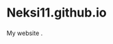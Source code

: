 # Neksi11.github.io
My website .
<!DOCTYPE html>
<html lang="en">
<head>
    <meta charset="UTF-8">
    <meta name="viewport" content="width=device-width, initial-scale=1.0">
    <title>Your Portfolio</title>
    <script src="https://cdnjs.cloudflare.com/ajax/libs/three.js/r128/three.min.js"></script>
    <script src="https://cdnjs.cloudflare.com/ajax/libs/gsap/3.12.2/gsap.min.js"></script>
    <script src="https://cdnjs.cloudflare.com/ajax/libs/gsap/3.12.2/ScrollTrigger.min.js"></script>
    <script src="https://cdnjs.cloudflare.com/ajax/libs/gsap/3.12.2/ScrambleTextPlugin.min.js"></script>
    <style>
        * {
            margin: 0;
            padding: 0;
            box-sizing: border-box;
        }

        :root {
            --primary: #ffffff;
            --secondary: #000000;
            --accent: #333333;
            --grid-size: 20px;
        }

        body {
            font-family: 'Arial', sans-serif;
            background: var(--secondary);
            color: var(--primary);
            overflow-x: hidden;
            line-height: 1.6;
        }

        /* Grid Background */
        .grid-bg {
            position: fixed;
            top: 0;
            left: 0;
            width: 100%;
            height: 100%;
            opacity: 0.1;
            z-index: -1;
            background-image: 
                linear-gradient(rgba(255,255,255,0.1) 1px, transparent 1px),
                linear-gradient(90deg, rgba(255,255,255,0.1) 1px, transparent 1px);
            background-size: var(--grid-size) var(--grid-size);
        }

        /* Navigation */
        nav {
            position: fixed;
            top: 0;
            left: 0;
            width: 100%;
            padding: 20px 50px;
            background: rgba(0,0,0,0.9);
            backdrop-filter: blur(10px);
            z-index: 1000;
            transition: all 0.3s ease;
            transform: translateY(-100%);
            opacity: 0;
        }

        .nav-container {
            display: flex;
            justify-content: space-between;
            align-items: center;
            max-width: 1400px;
            margin: 0 auto;
        }

        .logo {
            font-size: 24px;
            font-weight: bold;
            letter-spacing: 2px;
        }

        .nav-links {
            display: flex;
            gap: 40px;
            list-style: none;
        }

        .nav-links a {
            color: var(--primary);
            text-decoration: none;
            font-weight: 500;
            position: relative;
            transition: all 0.3s ease;
        }

        .nav-links a:hover {
            color: #ccc;
        }

        .nav-links a::after {
            content: '';
            position: absolute;
            bottom: -5px;
            left: 0;
            width: 0;
            height: 2px;
            background: var(--primary);
            transition: width 0.3s ease;
        }

        .nav-links a:hover::after {
            width: 100%;
        }

        /* Hero Section */
        .hero {
            height: 100vh;
            position: relative;
            display: flex;
            align-items: center;
            justify-content: center;
            overflow: hidden;
        }

        .beams-canvas {
            position: absolute;
            top: 0;
            left: 0;
            width: 100%;
            height: 100%;
            z-index: 1;
            opacity: 0.4;
        }

        .hero-overlay {
            position: absolute;
            top: 0;
            left: 0;
            width: 100%;
            height: 100%;
            background: linear-gradient(
                180deg,
                rgba(0,0,0,0.7) 0%,
                rgba(0,0,0,0.8) 70%,
                rgba(0,0,0,0.9) 100%
            );
            z-index: 2;
        }

        .hero-content {
            position: relative;
            z-index: 3;
            text-align: center;
            opacity: 0;
        }

        .section-header {
            margin-bottom: 30px;
        }

        .section-header h1 {
            font-size: clamp(2.5rem, 5vw, 4rem);
            margin-bottom: 10px;
            background: linear-gradient(135deg, #fff, #666);
            -webkit-background-clip: text;
            background-clip: text;
            -webkit-text-fill-color: transparent;
        }

        .section-header p {
            font-size: clamp(1rem, 2vw, 1.2rem);
            color: rgba(255,255,255,0.7);
        }

        .hero-title {
            font-size: clamp(3rem, 8vw, 8rem);
            font-weight: 900;
            margin-bottom: 20px;
            background: linear-gradient(135deg, #fff, #999);
            -webkit-background-clip: text;
            background-clip: text;
            -webkit-text-fill-color: transparent;
        }

        .hero-subtitle {
            font-size: clamp(1.2rem, 3vw, 2rem);
            margin-bottom: 40px;
            color: rgba(255,255,255,0.9);
        }

        .hero-cta {
            padding: 15px 40px;
            font-size: 18px;
            background: rgba(255,255,255,0.1);
            border: 2px solid rgba(255,255,255,0.3);
            color: var(--primary);
            border-radius: 12px;
            cursor: pointer;
            transition: all 0.3s ease;
        }

        .hero-cta:hover {
            background: rgba(255,255,255,0.2);
            transform: translateY(-2px);
        }

        /* Sections */
        .section {
            min-height: 100vh;
            padding: 100px 50px;
            position: relative;
            background: rgba(0,0,0,0.97);
        }

        .container {
            max-width: 1400px;
            margin: 0 auto;
            position: relative;
            z-index: 2;
        }

        /* Profile Section */
        .profile-content {
            display: grid;
            grid-template-columns: 1fr 2fr;
            gap: 80px;
            align-items: center;
        }

        .profile-image {
            position: relative;
            width: 100%;
            height: 400px;
            background: rgba(0,0,0,0.2);
            border-radius: 15px;
            overflow: hidden;
        }

        .profile-canvas {
            position: absolute;
            top: 0;
            left: 0;
            width: 100%;
            height: 100%;
            opacity: 0.6;
        }

        .profile-interactive {
            position: absolute;
            inset: 0;
            background: rgba(0,0,0,0.8);
            display: flex;
            flex-direction: column;
            align-items: center;
            justify-content: center;
            opacity: 0;
            transition: all 0.5s ease;
            backdrop-filter: blur(5px);
        }

        .interactive-text {
            font-size: 1.2em;
            text-align: center;
            margin-bottom: 30px;
            transform: translateY(20px);
            opacity: 0;
            transition: all 0.5s ease 0.2s;
        }

        .interactive-buttons {
            display: flex;
            gap: 20px;
            transform: translateY(20px);
            opacity: 0;
            transition: all 0.5s ease 0.3s;
        }

        .interactive-btn {
            padding: 12px 24px;
            background: rgba(255, 255, 255, 0.1);
            border: 2px solid rgba(255, 255, 255, 0.3);
            color: #fff;
            border-radius: 8px;
            cursor: pointer;
            transition: all 0.3s ease;
            position: relative;
            overflow: hidden;
            text-decoration: none;
            display: inline-block;
        }

        .interactive-btn::before {
            content: '';
            position: absolute;
            top: 50%;
            left: 50%;
            width: 0;
            height: 0;
            background: rgba(255, 255, 255, 0.2);
            border-radius: 50%;
            transform: translate(-50%, -50%);
            transition: all 0.5s ease;
        }

        .interactive-btn:hover {
            background: rgba(255, 255, 255, 0.2);
            transform: translateY(-2px);
        }

        .interactive-btn:hover::before {
            width: 300px;
            height: 300px;
            opacity: 0;
        }

        .profile-image:hover .profile-interactive {
            opacity: 1;
        }

        .profile-image:hover .interactive-text,
        .profile-image:hover .interactive-buttons {
            transform: translateY(0);
            opacity: 1;
        }

        /* Skills Grid */
        .skills-grid {
            display: grid;
            grid-template-columns: repeat(auto-fit, minmax(250px, 1fr));
            gap: 30px;
            margin-top: 60px;
        }

        .skill-card {
            background: rgba(255,255,255,0.05);
            padding: 40px 30px;
            border-radius: 15px;
            text-align: center;
            border: 1px solid rgba(255,255,255,0.1);
            transition: all 0.3s ease;
            position: relative;
            overflow: hidden;
            cursor: pointer;
            min-height: 250px;
        }

        .skill-card::before {
            content: '';
            position: absolute;
            top: 0;
            left: -100%;
            width: 100%;
            height: 100%;
            background: linear-gradient(
                120deg,
                transparent,
                rgba(255,255,255,0.1),
                transparent
            );
            transition: all 0.6s ease;
        }

        .skill-card:hover {
            transform: translateY(-10px);
            background: rgba(255,255,255,0.1);
            box-shadow: 0 15px 30px rgba(0,0,0,0.5);
        }

        .skill-card:hover::before {
            left: 100%;
        }

        .skill-content {
            position: relative;
            z-index: 1;
            height: 100%;
            display: flex;
            flex-direction: column;
            align-items: center;
            justify-content: center;
        }

        .skill-details {
            position: absolute;
            top: 0;
            left: 0;
            width: 100%;
            height: 100%;
            background: rgba(0,0,0,0.95);
            backdrop-filter: blur(5px);
            border-radius: 15px;
            padding: 20px;
            opacity: 0;
            visibility: hidden;
            transition: all 0.3s ease;
            display: flex;
            flex-direction: column;
            overflow-y: auto;
        }

        .skill-details::-webkit-scrollbar {
            width: 6px;
        }

        .skill-details::-webkit-scrollbar-track {
            background: rgba(255,255,255,0.1);
            border-radius: 3px;
        }

        .skill-details::-webkit-scrollbar-thumb {
            background: rgba(255,255,255,0.3);
            border-radius: 3px;
        }

        .skill-details-header {
            display: flex;
            justify-content: space-between;
            align-items: center;
            margin-bottom: 20px;
        }

        .skill-details-title {
            font-size: 1.2em;
            font-weight: bold;
            color: #00d8ff;
        }

        .skill-close {
            background: none;
            border: none;
            color: white;
            font-size: 24px;
            cursor: pointer;
            padding: 5px;
            line-height: 1;
        }

        .skill-list {
            display: flex;
            flex-direction: column;
            gap: 10px;
        }

        .skill-item {
            background: rgba(255,255,255,0.05);
            padding: 15px;
            border-radius: 8px;
            border: 1px solid rgba(255,255,255,0.1);
            transition: all 0.3s ease;
        }

        .skill-item:hover {
            background: rgba(255,255,255,0.1);
            transform: translateX(5px);
        }

        .skill-card.active .skill-details {
            opacity: 1;
            visibility: visible;
        }

        .skill-icon {
            font-size: 48px;
            margin-bottom: 20px;
        }

        .carousel-container {
            position: absolute;
            top: 0;
            left: 0;
            width: 100%;
            height: 100%;
            background: rgba(0,0,0,0.95);
            backdrop-filter: blur(5px);
            z-index: 2;
            opacity: 0;
            visibility: hidden;
            transition: all 0.3s ease;
            display: flex;
            flex-direction: column;
            padding: 20px;
            border-radius: 15px;
        }

        .carousel-track {
            flex: 1;
            display: flex;
            align-items: center;
            transition: transform 0.5s ease;
        }

        .carousel-item {
            min-width: 100%;
            padding: 10px;
            display: flex;
            flex-direction: column;
            align-items: center;
            justify-content: center;
            gap: 10px;
        }

        .sub-skill {
            background: rgba(255,255,255,0.05);
            padding: 12px;
            border-radius: 8px;
            margin: 5px 0;
            transition: all 0.3s ease;
            width: 100%;
            border: 1px solid rgba(255,255,255,0.1);
        }

        .sub-skill:hover {
            background: rgba(255,255,255,0.1);
            transform: translateY(-2px);
        }

        .carousel-close {
            position: absolute;
            top: 10px;
            right: 10px;
            background: none;
            border: none;
            color: white;
            font-size: 24px;
            cursor: pointer;
            z-index: 3;
            padding: 5px;
            line-height: 1;
        }

        .carousel-nav {
            padding: 10px;
            display: flex;
            justify-content: center;
            gap: 8px;
        }

        .carousel-dot {
            width: 8px;
            height: 8px;
            border-radius: 50%;
            background: rgba(255,255,255,0.3);
            cursor: pointer;
            transition: all 0.3s ease;
        }

        .carousel-dot.active {
            background: white;
            transform: scale(1.2);
        }

        .skill-card.active .carousel-container {
            opacity: 1;
            visibility: visible;
        }

        .skill-card.active .skill-content {
            opacity: 0;
        }

        /* Projects Grid */
        .projects-grid {
            display: grid;
            grid-template-columns: repeat(auto-fit, minmax(350px, 1fr));
            gap: 40px;
            margin-top: 60px;
        }

        .project-card {
            background: rgba(255,255,255,0.05);
            border-radius: 15px;
            overflow: hidden;
            border: 1px solid rgba(255,255,255,0.1);
            transition: all 0.3s ease;
            position: relative;
            cursor: pointer;
            text-decoration: none;
            color: inherit;
            display: block;
        }

        .project-card::before {
            content: '';
            position: absolute;
            top: 0;
            left: -100%;
            width: 100%;
            height: 100%;
            background: linear-gradient(
                120deg,
                transparent,
                rgba(255,255,255,0.1),
                transparent
            );
            transition: all 0.6s ease;
            z-index: 1;
        }

        .project-card:hover {
            transform: translateY(-10px);
            background: rgba(255,255,255,0.1);
            box-shadow: 0 15px 30px rgba(0,0,0,0.5);
        }

        .project-card:hover::before {
            left: 100%;
        }

        .project-image {
            position: relative;
            height: 200px;
            overflow: hidden;
            border-radius: 15px 15px 0 0;
        }

        .aurora-canvas {
            position: absolute;
            top: 0;
            left: 0;
            width: 100%;
            height: 100%;
        }

        .project-content {
            padding: 30px;
        }

        .project-tech {
            display: flex;
            gap: 10px;
            flex-wrap: wrap;
            margin-top: 20px;
        }

        .tech-tag {
            padding: 5px 12px;
            background: rgba(255,255,255,0.1);
            border-radius: 20px;
            font-size: 12px;
        }

        /* Contact Section */
        .contact-content {
            display: grid;
            grid-template-columns: 1fr 1fr;
            gap: 80px;
        }

        .contact-form {
            display: flex;
            flex-direction: column;
            gap: 20px;
        }

        .form-group {
            display: flex;
            flex-direction: column;
            gap: 8px;
        }

        .form-group input,
        .form-group textarea {
            padding: 15px;
            background: rgba(255,255,255,0.1);
            border: 1px solid rgba(255,255,255,0.2);
            border-radius: 5px;
            color: var(--primary);
            font-size: 16px;
        }

        .submit-btn {
            padding: 15px 30px;
            background: var(--primary);
            color: var(--secondary);
            border: none;
            border-radius: 12px;
            font-size: 16px;
            cursor: pointer;
            transition: all 0.3s ease;
            position: relative;
            overflow: hidden;
        }

        .submit-btn::before {
            content: '';
            position: absolute;
            top: 0;
            left: -100%;
            width: 100%;
            height: 100%;
            background: linear-gradient(
                120deg,
                transparent,
                rgba(0,0,0,0.1),
                transparent
            );
            transition: all 0.6s ease;
        }

        .submit-btn:hover {
            background: #ccc;
            transform: translateY(-2px);
            box-shadow: 0 8px 25px rgba(0,0,0,0.3);
        }

        .submit-btn:hover::before {
            left: 100%;
        }

        /* Mobile Menu */
        .mobile-menu {
            display: none;
            flex-direction: column;
            gap: 5px;
            cursor: pointer;
        }

        .mobile-menu span {
            width: 25px;
            height: 3px;
            background: var(--primary);
            transition: all 0.3s ease;
        }

        /* Responsive Design */
        @media (max-width: 768px) {
            nav {
                padding: 15px 20px;
            }

            .nav-links {
                display: none;
            }

            .mobile-menu {
                display: flex;
            }

            .section {
                padding: 80px 20px;
            }

            .profile-content,
            .contact-content {
                grid-template-columns: 1fr;
                gap: 40px;
            }

            .projects-grid {
                grid-template-columns: 1fr;
            }
        }

        /* Section Divider */
        .section-divider {
            height: 2px;
            background: linear-gradient(90deg, transparent, rgba(255,255,255,0.3), transparent);
            margin: 0 auto;
            width: 80%;
            opacity: 0;
            transform: scaleX(0);
        }

        .scroll-arrow {
            position: absolute;
            left: 50%;
            bottom: -30px;
            transform: translateX(-50%);
            width: 30px;
            height: 30px;
            cursor: pointer;
            opacity: 0;
            animation: fadeInOut 2s infinite;
        }

        .scroll-arrow::before,
        .scroll-arrow::after {
            content: '';
            position: absolute;
            top: 0;
            left: 50%;
            width: 2px;
            height: 15px;
            background: #00d8ff;
        }

        .scroll-arrow::before {
            transform: rotate(45deg) translateX(-50%);
        }

        .scroll-arrow::after {
            transform: rotate(-45deg) translateX(-50%);
        }

        @keyframes fadeInOut {
            0%, 100% { opacity: 0.3; transform: translateX(-50%) translateY(0); }
            50% { opacity: 1; transform: translateX(-50%) translateY(5px); }
        }

        /* Scroll Down Indicator */
        .scroll-down {
            position: absolute;
            bottom: 30px;
            left: 50%;
            transform: translateX(-50%);
            z-index: 3;
            opacity: 0;
            animation: bounce 2s infinite;
            cursor: pointer;
            color: rgba(255,255,255,0.7);
            font-size: 24px;
        }

        @keyframes bounce {
            0%, 20%, 50%, 80%, 100% {
                transform: translateX(-50%) translateY(0);
            }
            40% {
                transform: translateX(-50%) translateY(-10px);
            }
            60% {
                transform: translateX(-50%) translateY(-5px);
            }
        }

        .profile-text {
            position: relative;
            cursor: default;
        }

        .profile-text p {
            margin-bottom: 1.5em;
        }

        .char {
            display: inline-block;
            position: relative;
            transition: color 0.3s ease;
        }

        .char.scrambling {
            color: #00d8ff;
        }

        .hover-notification {
            position: absolute;
            top: -40px;
            right: 0;
            background: rgba(255,255,255,0.1);
            padding: 10px 20px;
            border-radius: 20px;
            font-size: 14px;
            color: rgba(255,255,255,0.7);
            backdrop-filter: blur(5px);
            animation: pulse 2s infinite;
            z-index: 10;
        }

        @keyframes pulse {
            0% { transform: scale(1); }
            50% { transform: scale(1.05); }
            100% { transform: scale(1); }
        }

        /* Add this to your style section */
        .spark-canvas {
            position: fixed;
            top: 0;
            left: 0;
            width: 100%;
            height: 100%;
            pointer-events: none;
            z-index: 9999;
        }

        /* Add these styles in the style section */
        .contact-item {
            font-size: 1.2em;
            margin: 20px 0;
            display: flex;
            align-items: center;
            gap: 15px;
        }

        .contact-item span {
            font-size: 1.2em;
        }

        .success-message {
            position: fixed;
            top: 20px;
            right: 20px;
            background: rgba(0, 216, 255, 0.9);
            color: white;
            padding: 15px 25px;
            border-radius: 8px;
            transform: translateX(200%);
            transition: transform 0.3s ease;
            z-index: 1000;
        }

        .success-message.show {
            transform: translateX(0);
        }

        /* Particle animation */
        .particle {
            position: absolute;
            background: rgba(255, 255, 255, 0.3);
            border-radius: 50%;
            pointer-events: none;
        }
    </style>
</head>
<body>
    <div class="grid-bg"></div>
    
    <nav>
        <div class="nav-container">
            <div class="logo">PORTFOLIO</div>
            <ul class="nav-links">
                <li><a href="#home">Home</a></li>
                <li><a href="#profile">Profile</a></li>
                <li><a href="#skills">Skills</a></li>
                <li><a href="#projects">Projects</a></li>
                <li><a href="#contact">Contact</a></li>
            </ul>
            <div class="mobile-menu">
                <span></span>
                <span></span>
                <span></span>
            </div>
        </div>
    </nav>

    <section id="home" class="hero">
        <div class="beams-canvas"></div>
        <div class="hero-overlay"></div>
        <div class="hero-content">
            <div class="section-header">
                <h1>Welcome to My World</h1>
                <p>Where Artificial Intelligence Meets Technology</p>
            </div>
            <h1 class="hero-title">NEksi_.></h1>
            <p class="hero-subtitle">Creative Developer & Designer</p>
            <button class="hero-cta">Explore My Work</button>
        </div>
        <div class="scroll-down">↓</div>
    </section>

    <div class="section-divider"></div>

    <section id="profile" class="section">
        <div class="container">
            <div class="section-header">
                <h1>About Me</h1>
                <p>Get to Know Me Better</p>
            </div>
            <div class="profile-content">
                <div class="hover-notification">Hover over text for effect ✨</div>
                <div class="profile-image">
                    <span></span>
                    <div class="profile-interactive">
                        <p class="interactive-text">Click to interact with my profile</p>
                        <div class="interactive-buttons">
                            <a href="assets/cv.pdf" target="_blank" class="interactive-btn">View Resume</a>
                            <a href="assets/cv.pdf" download="Nevil_Choksi_CV.pdf" class="interactive-btn">Download CV</a>
                        </div>
                    </div>
                </div>
                <div class="profile-text">
                    <p>I'm a creative technologist with a passion for blending design and AI. My core skills lie in prompt engineering to generate hyper-realistic images, training LoRA models on custom datasets, and building dynamic, scroll-driven web animations using GSAP.</p>
                    <br>
                    <p>With a solid foundation in machine learning and neural networks, I don't just use AI—I understand how it works under the hood. Whether it's training models, crafting compelling visuals, or experimenting with real-time interactivity, I love pushing the boundaries of what's possible at the intersection of code, creativity, and intelligence.</p>
                </div>
            </div>
        </div>
        <div class="scroll-down">↓</div>
    </section>

    <div class="section-divider"></div>

    <section id="skills" class="section">
        <div class="container">
            <div class="section-header">
                <h1>Skills & Expertise</h1>
                <p>What I Bring to the Table</p>
            </div>
            <div class="skills-grid">
                <div class="skill-card" data-skill="frontend">
                    <div class="skill-content">
                        <div class="skill-icon">💻</div>
                        <h3>Frontend Development</h3>
                        <p>Advanced</p>
                    </div>
                    <div class="skill-details">
                        <div class="skill-details-header">
                            <span class="skill-details-title">Frontend Skills</span>
                            <button class="skill-close">&times;</button>
                        </div>
                        <div class="skill-list">
                            <div class="skill-item">React.js & Next.js Development</div>
                            <div class="skill-item">Vue.js & Nuxt.js Applications</div>
                            <div class="skill-item">Advanced TypeScript</div>
                            <div class="skill-item">Modern CSS & Tailwind</div>
                            <div class="skill-item">GSAP Animations</div>
                            <div class="skill-item">Three.js & WebGL</div>
                            <div class="skill-item">Responsive Design</div>
                            <div class="skill-item">Performance Optimization</div>
                        </div>
                    </div>
                </div>
                <div class="skill-card" data-skill="backend">
                    <div class="skill-content">
                        <div class="skill-icon">⚙️</div>
                        <h3>Backend Development</h3>
                        <p>Intermediate</p>
                    </div>
                    <div class="skill-details">
                        <div class="skill-details-header">
                            <span class="skill-details-title">Backend Skills</span>
                            <button class="skill-close">&times;</button>
                        </div>
                        <div class="skill-list">
                            <div class="skill-item">Node.js & Express</div>
                            <div class="skill-item">Python & FastAPI</div>
                            <div class="skill-item">Firebase</div>
                            <div class="skill-item">RESTful API Design</div>
                            <div class="skill-item">MCP Integration</div>
                            <div class="skill-item">Docker & Containerization</div>
                        </div>
                    </div>
                </div>
                <div class="skill-card" data-skill="design">
                    <div class="skill-content">
                        <div class="skill-icon">🎨</div>
                        <h3>UI/UX Design</h3>
                        <p>Advanced</p>
                    </div>
                    <div class="skill-details">
                        <div class="skill-details-header">
                            <span class="skill-details-title">Design Skills</span>
                            <button class="skill-close">&times;</button>
                        </div>
                        <div class="skill-list">
                            <div class="skill-item">Figma Advanced Usage</div>
                            <div class="skill-item">Spline 3D</div>
                            <div class="skill-item">User Research & Testing</div>
                            <div class="skill-item">Wireframing & Prototyping</div>
                            <div class="skill-item">Design Systems</div>
                            <div class="skill-item">Motion Design</div>
                            <div class="skill-item">Accessibility Standards</div>
                            <div class="skill-item">Brand Identity Design</div>
                        </div>
                    </div>
                </div>
                <div class="skill-card" data-skill="ai">
                    <div class="skill-content">
                        <div class="skill-icon">🤖</div>
                        <h3>Image Generation</h3>
                        <p>Advanced</p>
                    </div>
                    <div class="skill-details">
                        <div class="skill-details-header">
                            <span class="skill-details-title">AI & Image Generation</span>
                            <button class="skill-close">&times;</button>
                        </div>
                        <div class="skill-list">
                            <div class="skill-item">Sora Implementation</div>
                            <div class="skill-item">Custom LoRA Training</div>
                            <div class="skill-item">Stable Diffusion Models</div>
                            <div class="skill-item">DALL-E Integration</div>
                            <div class="skill-item">Topaz Ai</div>
                            <div class="skill-item">Dataset Training & Fine-tuning</div>
                            <div class="skill-item">Prompt Engineering</div>
                            <div class="skill-item">Image Processing & Optimization</div>
                        </div>
                    </div>
                </div>
            </div>
        </div>
        <div class="scroll-down">↓</div>
    </section>

    <div class="section-divider"></div>

    <section id="projects" class="section">
        <div class="container">
            <div class="section-header">
                <h1>Featured Projects</h1>
                <p>Some of My Best Work</p>
            </div>
            <div class="projects-grid">
                <a href="https://github.com/Neksi11/LoRAs-Data-Trained-" class="project-card">
                    <div class="project-image">Project 1</div>
                    <div class="project-content">
                        <h3>Project Shine</h3>
                        <p>This Project is an AI based project which Has 3 Custom Models and 3 Custom LoRAs Trained on 5,000+ Images.</p>
                        <div class="project-tech">
                            <span class="tech-tag">FluxGym</span>
                            <span class="tech-tag">Comfy.UI</span>
                            <span class="tech-tag">Pyhton Script</span>
                        </div>
                    </div>
                </a>
                <a href="https://github.com/YourUsername/project-f1" class="project-card">
                    <div class="project-image">Project 2</div>
                    <div class="project-content">
                        <h3>Project F1</h3>
                        <p>This Project Has an Custom Trained Predictive Model Which Predicts the Winner of the F1 Race Using Historical Data.</p>
                        <div class="project-tech">
                            <span class="tech-tag">Neural Network</span>
                            <span class="tech-tag">Pyhton Script</span>
                            <span class="tech-tag">Random Forest Algorithm</span>
                        </div>
                    </div>
                </a>
            </div>
        </div>
        <div class="scroll-down">↓</div>
    </section>

    <div class="section-divider"></div>

    <section id="contact" class="section">
        <div class="container">
            <div class="section-header">
                <h1>Get In Touch</h1>
                <p>Let's Create Something Amazing Together</p>
            </div>
            <div class="contact-content">
                <div class="contact-info">
                    <h3>Let's Connect</h3>
                    <div class="contact-item">
                        <span>📧</span>
                        <span>nevilchoksi13@gmail.com</span>
                    </div>
                    <div class="contact-item">
                        <span>📱</span>
                        <span>+91 7567563063</span>
                    </div>
                    <div class="contact-item">
                        <span>📍</span>
                        <span>Vadodara , Surat (Gujarat)</span>
                    </div>
                </div>
                <form class="contact-form" id="contactForm">
                    <div class="form-group">
                        <label for="name">Name</label>
                        <input type="text" id="name" name="name" required>
                    </div>
                    <div class="form-group">
                        <label for="email">Email</label>
                        <input type="email" id="email" name="email" required>
                    </div>
                    <div class="form-group">
                        <label for="message">Message</label>
                        <textarea id="message" name="message" rows="5" required></textarea>
                    </div>
                    <button type="submit" class="submit-btn">Send Message</button>
                </form>
            </div>
        </div>
    </section>

    <canvas id="sparkCanvas" class="spark-canvas"></canvas>

    <div class="success-message" id="successMessage">Message sent successfully!</div>

    <script>
        // Initialize Three.js scene for beams effect
        const scene = new THREE.Scene();
        const camera = new THREE.PerspectiveCamera(75, window.innerWidth / window.innerHeight, 0.1, 1000);
        const renderer = new THREE.WebGLRenderer({ 
            alpha: true,
            antialias: true 
        });
        const beamsCanvas = document.querySelector('.beams-canvas');
        renderer.setSize(window.innerWidth, window.innerHeight);
        beamsCanvas.appendChild(renderer.domElement);

        // Create light beams
        const beams = [];
        for (let i = 0; i < 5; i++) {
            const geometry = new THREE.CylinderGeometry(0.1, 0.1, 20, 32);
            const material = new THREE.MeshBasicMaterial({
                color: 0xffffff,
                transparent: true,
                opacity: 0.5,
                blending: THREE.AdditiveBlending
            });
            const beam = new THREE.Mesh(geometry, material);
            beam.position.set(
                (Math.random() - 0.5) * 10,
                (Math.random() - 0.5) * 10,
                (Math.random() - 0.5) * 10
            );
            beam.rotation.set(
                Math.random() * Math.PI,
                Math.random() * Math.PI,
                Math.random() * Math.PI
            );
            scene.add(beam);
            beams.push(beam);
        }

        camera.position.z = 5;

        // Animation loop
        function animate() {
            requestAnimationFrame(animate);
            beams.forEach(beam => {
                beam.rotation.x += 0.001;
                beam.rotation.y += 0.002;
            });
            renderer.render(scene, camera);
        }
        animate();

        // GSAP Animations
        gsap.registerPlugin(ScrollTrigger);

        // Hero section animations
        const heroTl = gsap.timeline();

        heroTl.to('.hero-content', {
            opacity: 1,
            duration: 0.5,
            ease: 'power2.out'
        })
        .from('.hero-title', {
            y: 50,
            opacity: 0,
            duration: 1,
            ease: 'power2.out'
        })
        .from('.hero-subtitle', {
            y: 30,
            opacity: 0,
            duration: 1,
            ease: 'power2.out'
        }, '-=0.5')
        .from('.hero-cta', {
            y: 20,
            opacity: 0,
            duration: 1,
            ease: 'power2.out'
        }, '-=0.5')
        .to('.scroll-down', {
            opacity: 1,
            duration: 1
        })
        .to('nav', {
            y: 0,
            opacity: 1,
            duration: 1,
            ease: 'power2.out'
        });

        // Section divider animations
        gsap.utils.toArray('.section-divider').forEach(divider => {
            gsap.to(divider, {
                scrollTrigger: {
                    trigger: divider,
                    start: "top 80%",
                    end: "top 20%",
                    toggleActions: "play none none reverse"
                },
                opacity: 1,
                scaleX: 1,
                duration: 1.5,
                ease: "power2.out"
            });
        });

        // Section header animations
        const sectionHeaders = document.querySelectorAll('.section-header');
        sectionHeaders.forEach(header => {
            gsap.from(header, {
                scrollTrigger: {
                    trigger: header,
                    start: "top 80%",
                    end: "top 20%",
                    toggleActions: "play none none reverse"
                },
                y: 50,
                opacity: 0,
                duration: 1
            });
        });

        // Handle window resize
        window.addEventListener('resize', () => {
            // Update Three.js renderer
            renderer.setSize(window.innerWidth, window.innerHeight);
            camera.aspect = window.innerWidth / window.innerHeight;
            camera.updateProjectionMatrix();

            // Reset mobile menu on desktop
            if (window.innerWidth > 768) {
                navLinks.style.display = 'flex';
                navLinks.style.flexDirection = 'row';
                navLinks.style.position = 'static';
                navLinks.style.padding = '0';
                isMenuOpen = false;
                const spans = mobileMenu.querySelectorAll('span');
                spans.forEach(span => {
                    span.style.transform = 'none';
                    span.style.opacity = '1';
                });
            } else if (!isMenuOpen) {
                navLinks.style.display = 'none';
            }
        });

        // Smooth scroll for navigation and scroll down indicator
        document.querySelectorAll('a[href^="#"], .scroll-down').forEach(anchor => {
            anchor.addEventListener('click', function (e) {
                e.preventDefault();
                const target = this.getAttribute('href') || '#profile';
                document.querySelector(target).scrollIntoView({
                    behavior: 'smooth'
                });
                if (isMenuOpen) {
                    mobileMenu.click();
                }
            });
        });

        // Mobile menu functionality
        const mobileMenu = document.querySelector('.mobile-menu');
        const navLinks = document.querySelector('.nav-links');
        let isMenuOpen = false;

        mobileMenu.addEventListener('click', () => {
            isMenuOpen = !isMenuOpen;
            if (isMenuOpen) {
                navLinks.style.display = 'flex';
                navLinks.style.flexDirection = 'column';
                navLinks.style.position = 'absolute';
                navLinks.style.top = '100%';
                navLinks.style.left = '0';
                navLinks.style.width = '100%';
                navLinks.style.background = 'rgba(0,0,0,0.9)';
                navLinks.style.padding = '20px';
            } else {
                navLinks.style.display = 'none';
            }
            
            const spans = mobileMenu.querySelectorAll('span');
            spans[0].style.transform = isMenuOpen ? 'rotate(45deg) translate(8px, 8px)' : 'none';
            spans[1].style.opacity = isMenuOpen ? '0' : '1';
            spans[2].style.transform = isMenuOpen ? 'rotate(-45deg) translate(7px, -7px)' : 'none';
        });

        // Initialize scramble text effect
        document.addEventListener('DOMContentLoaded', () => {
            // Scramble Text Effect
            const profileText = document.querySelector('.profile-text');
            const paragraphs = profileText.querySelectorAll('p');
            const chars = [];
            const scrambleChars = ".:";
            const radius = 100;
            const duration = 1.2;
            const speed = 0.5;

            // Split text into characters while preserving spaces and line breaks
            paragraphs.forEach(p => {
                const text = p.textContent;
                p.textContent = '';
                
                const words = text.split(' ');
                words.forEach((word, wordIndex) => {
                    [...word].forEach(char => {
                        const span = document.createElement('span');
                        span.className = 'char';
                        span.textContent = char;
                        span.setAttribute('data-content', char);
                        p.appendChild(span);
                        chars.push(span);
                    });

                    // Add space after each word except the last one
                    if (wordIndex < words.length - 1) {
                        const space = document.createElement('span');
                        space.className = 'char space';
                        space.innerHTML = '&nbsp;';
                        space.style.marginRight = '0.25em'; // Add some extra space between words
                        p.appendChild(space);
                    }
                });
            });

            // Handle mouse movement
            profileText.addEventListener('mousemove', (e) => {
                chars.forEach(char => {
                    if (char.classList.contains('space')) return; // Skip spaces for animation
                    
                    const rect = char.getBoundingClientRect();
                    const dx = e.clientX - (rect.left + rect.width / 2);
                    const dy = e.clientY - (rect.top + rect.height / 2);
                    const dist = Math.hypot(dx, dy);

                    if (dist < radius) {
                        const progress = 1 - dist / radius;
                        char.classList.add('scrambling');
                        
                        // Create scramble animation
                        let currentChar = char.textContent;
                        let startTime = null;
                        const animate = (timestamp) => {
                            if (!startTime) startTime = timestamp;
                            const elapsed = timestamp - startTime;
                            const animProgress = elapsed / (duration * 1000 * progress);

                            if (animProgress < 1) {
                                if (Math.random() < speed) {
                                    currentChar = scrambleChars[Math.floor(Math.random() * scrambleChars.length)];
                                    char.textContent = currentChar;
                                }
                                requestAnimationFrame(animate);
                            } else {
                                char.textContent = char.getAttribute('data-content');
                                char.classList.remove('scrambling');
                            }
                        };
                        
                        requestAnimationFrame(animate);
                    }
                });
            });
        });

        // Skill cards interaction
        document.querySelectorAll('.skill-card').forEach(card => {
            const closeBtn = card.querySelector('.skill-close');
            
            card.addEventListener('click', (e) => {
                if (e.target.closest('.skill-close')) return;
                
                // Close other cards
                document.querySelectorAll('.skill-card').forEach(c => {
                    if (c !== card) c.classList.remove('active');
                });
                
                // Toggle current card
                card.classList.toggle('active');
            });
            
            closeBtn.addEventListener('click', (e) => {
                e.stopPropagation();
                card.classList.remove('active');
            });
        });

        // Click Spark Effect
        class ClickSparkEffect {
            constructor({
                sparkColor = '#fffff',
                sparkSize = 10,
                sparkRadius = 15,
                sparkCount = 8,
                duration = 400,
                easing = 'ease-out',
                extraScale = 1.0
            } = {}) {
                this.canvas = document.getElementById('sparkCanvas');
                this.ctx = this.canvas.getContext('2d');
                this.sparks = [];
                this.config = {
                    sparkColor,
                    sparkSize,
                    sparkRadius,
                    sparkCount,
                    duration,
                    easing,
                    extraScale
                };

                this.resizeCanvas();
                this.setupEventListeners();
                this.animate();
            }

            resizeCanvas() {
                this.canvas.width = window.innerWidth;
                this.canvas.height = window.innerHeight;
            }

            setupEventListeners() {
                window.addEventListener('resize', () => this.resizeCanvas());
                document.addEventListener('click', (e) => this.createSparks(e));
            }

            easeFunc(t) {
                switch (this.config.easing) {
                    case 'linear':
                        return t;
                    case 'ease-in':
                        return t * t;
                    case 'ease-in-out':
                        return t < 0.5 ? 2 * t * t : -1 + (4 - 2 * t) * t;
                    default: // ease-out
                        return t * (2 - t);
                }
            }

            createSparks(e) {
                const rect = this.canvas.getBoundingClientRect();
                const x = e.clientX - rect.left;
                const y = e.clientY - rect.top;
                const now = performance.now();

                for (let i = 0; i < this.config.sparkCount; i++) {
                    this.sparks.push({
                        x,
                        y,
                        angle: (2 * Math.PI * i) / this.config.sparkCount,
                        startTime: now
                    });
                }
            }

            animate() {
                const draw = (timestamp) => {
                    this.ctx.clearRect(0, 0, this.canvas.width, this.canvas.height);

                    this.sparks = this.sparks.filter(spark => {
                        const elapsed = timestamp - spark.startTime;
                        if (elapsed >= this.config.duration) return false;

                        const progress = elapsed / this.config.duration;
                        const eased = this.easeFunc(progress);
                        const distance = eased * this.config.sparkRadius * this.config.extraScale;
                        const lineLength = this.config.sparkSize * (1 - eased);

                        const x1 = spark.x + distance * Math.cos(spark.angle);
                        const y1 = spark.y + distance * Math.sin(spark.angle);
                        const x2 = spark.x + (distance + lineLength) * Math.cos(spark.angle);
                        const y2 = spark.y + (distance + lineLength) * Math.sin(spark.angle);

                        this.ctx.strokeStyle = this.config.sparkColor;
                        this.ctx.lineWidth = 2;
                        this.ctx.beginPath();
                        this.ctx.moveTo(x1, y1);
                        this.ctx.lineTo(x2, y2);
                        this.ctx.stroke();

                        return true;
                    });

                    requestAnimationFrame(draw);
                };

                requestAnimationFrame(draw);
            }
        }

        // Initialize the spark effect with custom settings
        document.addEventListener('DOMContentLoaded', () => {
            new ClickSparkEffect({
                sparkColor: '#00d8ff', // Matching your theme color
                sparkSize: 12,
                sparkRadius: 20,
                sparkCount: 10,
                duration: 500,
                easing: 'ease-out',
                extraScale: 1.2
            });
        });

        // Aurora Effect
        class AuroraEffect {
            constructor(container, options = {}) {
                this.container = container;
                this.options = {
                    colorStops: options.colorStops || ['#00d8ff', '#7cff67', '#00d8ff'],
                    amplitude: options.amplitude || 1.0,
                    blend: options.blend || 0.5
                };

                this.canvas = document.createElement('canvas');
                this.canvas.className = 'aurora-canvas';
                container.appendChild(this.canvas);

                this.gl = this.canvas.getContext('webgl2');
                if (!this.gl) {
                    console.error('WebGL2 not supported');
                    return;
                }

                this.gl.clearColor(0, 0, 0, 0);
                this.gl.enable(this.gl.BLEND);
                this.gl.blendFunc(this.gl.ONE, this.gl.ONE_MINUS_SRC_ALPHA);

                this.initShaders();
                this.initBuffers();
                this.resize();
                this.animate();

                window.addEventListener('resize', () => this.resize());
            }

            initShaders() {
                const vertexShader = `#version 300 es
                    in vec2 position;
                    void main() {
                        gl_Position = vec4(position, 0.0, 1.0);
                    }
                `;

                const fragmentShader = `#version 300 es
                    precision highp float;

                    uniform float uTime;
                    uniform float uAmplitude;
                    uniform vec3 uColorStops[3];
                    uniform vec2 uResolution;
                    uniform float uBlend;

                    out vec4 fragColor;

                    vec3 permute(vec3 x) {
                        return mod(((x * 34.0) + 1.0) * x, 289.0);
                    }

                    float snoise(vec2 v) {
                        const vec4 C = vec4(0.211324865405187, 0.366025403784439,
                                          -0.577350269189626, 0.024390243902439);
                        vec2 i = floor(v + dot(v, C.yy));
                        vec2 x0 = v - i + dot(i, C.xx);
                        vec2 i1 = (x0.x > x0.y) ? vec2(1.0, 0.0) : vec2(0.0, 1.0);
                        vec4 x12 = x0.xyxy + C.xxzz;
                        x12.xy -= i1;
                        i = mod(i, 289.0);
                        vec3 p = permute(permute(i.y + vec3(0.0, i1.y, 1.0)) + i.x + vec3(0.0, i1.x, 1.0));
                        vec3 m = max(0.5 - vec3(dot(x0,x0), dot(x12.xy,x12.xy), dot(x12.zw,x12.zw)), 0.0);
                        m = m * m;
                        m = m * m;
                        vec3 x = 2.0 * fract(p * C.www) - 1.0;
                        vec3 h = abs(x) - 0.5;
                        vec3 ox = floor(x + 0.5);
                        vec3 a0 = x - ox;
                        m *= 1.79284291400159 - 0.85373472095314 * (a0*a0 + h*h);
                        vec3 g;
                        g.x = a0.x * x0.x + h.x * x0.y;
                        g.yz = a0.yz * x12.xz + h.yz * x12.yw;
                        return 130.0 * dot(m, g);
                    }

                    void main() {
                        vec2 uv = gl_FragCoord.xy / uResolution;
                        
                        vec3 color1 = uColorStops[0];
                        vec3 color2 = uColorStops[1];
                        vec3 color3 = uColorStops[2];
                        
                        float t = uv.x;
                        vec3 rampColor;
                        if (t < 0.5) {
                            rampColor = mix(color1, color2, t * 2.0);
                        } else {
                            rampColor = mix(color2, color3, (t - 0.5) * 2.0);
                        }
                        
                        float height = snoise(vec2(uv.x * 2.0 + uTime * 0.1, uTime * 0.25)) * 0.5 * uAmplitude;
                        height = exp(height);
                        height = (uv.y * 2.0 - height + 0.2);
                        float intensity = 0.6 * height;
                        
                        float midPoint = 0.20;
                        float auroraAlpha = smoothstep(midPoint - uBlend * 0.5, midPoint + uBlend * 0.5, intensity);
                        
                        vec3 auroraColor = intensity * rampColor;
                        fragColor = vec4(auroraColor * auroraAlpha, auroraAlpha);
                    }
                `;

                const vs = this.createShader(this.gl.VERTEX_SHADER, vertexShader);
                const fs = this.createShader(this.gl.FRAGMENT_SHADER, fragmentShader);

                this.program = this.gl.createProgram();
                this.gl.attachShader(this.program, vs);
                this.gl.attachShader(this.program, fs);
                this.gl.linkProgram(this.program);

                if (!this.gl.getProgramParameter(this.program, this.gl.LINK_STATUS)) {
                    console.error('Program link error:', this.gl.getProgramInfoLog(this.program));
                    return;
                }

                this.gl.useProgram(this.program);
            }

            createShader(type, source) {
                const shader = this.gl.createShader(type);
                this.gl.shaderSource(shader, source);
                this.gl.compileShader(shader);

                if (!this.gl.getShaderParameter(shader, this.gl.COMPILE_STATUS)) {
                    console.error('Shader compile error:', this.gl.getShaderInfoLog(shader));
                    this.gl.deleteShader(shader);
                    return null;
                }

                return shader;
            }

            initBuffers() {
                const vertices = new Float32Array([-1, -1, 3, -1, -1, 3]);
                const buffer = this.gl.createBuffer();
                this.gl.bindBuffer(this.gl.ARRAY_BUFFER, buffer);
                this.gl.bufferData(this.gl.ARRAY_BUFFER, vertices, this.gl.STATIC_DRAW);

                const position = this.gl.getAttribLocation(this.program, 'position');
                this.gl.enableVertexAttribArray(position);
                this.gl.vertexAttribPointer(position, 2, this.gl.FLOAT, false, 0, 0);

                // Set up uniforms
                this.uniforms = {
                    uTime: this.gl.getUniformLocation(this.program, 'uTime'),
                    uAmplitude: this.gl.getUniformLocation(this.program, 'uAmplitude'),
                    uColorStops: this.gl.getUniformLocation(this.program, 'uColorStops'),
                    uResolution: this.gl.getUniformLocation(this.program, 'uResolution'),
                    uBlend: this.gl.getUniformLocation(this.program, 'uBlend')
                };

                // Set initial uniform values
                this.gl.uniform1f(this.uniforms.uAmplitude, this.options.amplitude);
                this.gl.uniform1f(this.uniforms.uBlend, this.options.blend);
                
                // Convert and set color stops
                const colorStops = this.options.colorStops.map(hex => {
                    const r = parseInt(hex.slice(1, 3), 16) / 255;
                    const g = parseInt(hex.slice(3, 5), 16) / 255;
                    const b = parseInt(hex.slice(5, 7), 16) / 255;
                    return [r, g, b];
                }).flat();
                
                this.gl.uniform3fv(this.uniforms.uColorStops, new Float32Array(colorStops));
            }

            resize() {
                const { width, height } = this.container.getBoundingClientRect();
                this.canvas.width = width;
                this.canvas.height = height;
                this.gl.viewport(0, 0, width, height);
                this.gl.uniform2f(this.uniforms.uResolution, width, height);
            }

            animate() {
                const render = (time) => {
                    this.gl.uniform1f(this.uniforms.uTime, time * 0.001);
                    this.gl.drawArrays(this.gl.TRIANGLES, 0, 3);
                    requestAnimationFrame(render);
                };
                requestAnimationFrame(render);
            }
        }

        // Initialize aurora effects for project backgrounds
        document.addEventListener('DOMContentLoaded', () => {
            document.querySelectorAll('.project-image').forEach((container, index) => {
                const projectTitle = container.nextElementSibling.querySelector('h3').textContent;
                
                if (projectTitle === 'Project F1') {
                    // F1-themed colors: Red to White to Dark Blue
                    new AuroraEffect(container, {
                        colorStops: ['#ff1801', '#ffffff', '#000066'],
                        amplitude: 1.2,
                        blend: 0.6
                    });
                } else {
                    // Default colors for other projects
                    new AuroraEffect(container, {
                        colorStops: ['#00d8ff', '#7cff67', '#00d8ff'],
                        amplitude: 1.2,
                        blend: 0.6
                    });
                }
            });
        });

        document.getElementById('contactForm').addEventListener('submit', async function(e) {
            e.preventDefault();
            
            const formData = {
                name: document.getElementById('name').value,
                email: document.getElementById('email').value,
                message: document.getElementById('message').value,
                to: 'nevilchoksi13@gmail.com'
            };

            try {
                // Using EmailJS service - you'll need to sign up at emailjs.com
                // Replace these with your actual EmailJS credentials
                emailjs.init("sJqkzLFxdMA0pGpD0");
                
                await emailjs.send("service_b6ubm6a", "template_ephg431", formData);
                
                // Show success message
                const successMessage = document.getElementById('successMessage');
                successMessage.classList.add('show');
                
                // Hide success message after 3 seconds
                setTimeout(() => {
                    successMessage.classList.remove('show');
                }, 3000);
                
                // Clear form
                this.reset();
                
            } catch (error) {
                console.error('Error:', error);
                alert('Sorry, there was an error sending your message. Please try again.');
            }
        });

        // Particle animation for profile section
        class ParticleAnimation {
            constructor(canvas) {
                this.canvas = canvas;
                this.ctx = canvas.getContext('2d');
                this.particles = [];
                this.mousePosition = { x: 0, y: 0 };
                this.isAnimating = false;

                this.resize();
                window.addEventListener('resize', () => this.resize());
                
                this.createParticles();
                this.animate();

                // Track mouse movement
                canvas.addEventListener('mousemove', (e) => {
                    const rect = canvas.getBoundingClientRect();
                    this.mousePosition.x = e.clientX - rect.left;
                    this.mousePosition.y = e.clientY - rect.top;
                });
            }

            resize() {
                this.canvas.width = this.canvas.offsetWidth;
                this.canvas.height = this.canvas.offsetHeight;
            }

            createParticles() {
                const particleCount = 50;
                for (let i = 0; i < particleCount; i++) {
                    this.particles.push({
                        x: Math.random() * this.canvas.width,
                        y: Math.random() * this.canvas.height,
                        size: Math.random() * 3 + 1,
                        speedX: Math.random() * 2 - 1,
                        speedY: Math.random() * 2 - 1,
                        life: 1
                    });
                }
            }

            animate() {
                this.ctx.clearRect(0, 0, this.canvas.width, this.canvas.height);
                
                this.particles.forEach((particle, index) => {
                    // Update particle position
                    particle.x += particle.speedX;
                    particle.y += particle.speedY;

                    // Check boundaries
                    if (particle.x < 0 || particle.x > this.canvas.width) particle.speedX *= -1;
                    if (particle.y < 0 || particle.y > this.canvas.height) particle.speedY *= -1;

                    // Mouse interaction
                    const dx = this.mousePosition.x - particle.x;
                    const dy = this.mousePosition.y - particle.y;
                    const distance = Math.sqrt(dx * dx + dy * dy);
                    
                    if (distance < 100) {
                        const angle = Math.atan2(dy, dx);
                        const force = (100 - distance) / 100;
                        particle.speedX -= Math.cos(angle) * force * 0.2;
                        particle.speedY -= Math.sin(angle) * force * 0.2;
                    }

                    // Draw particle
                    this.ctx.beginPath();
                    this.ctx.arc(particle.x, particle.y, particle.size, 0, Math.PI * 2);
                    this.ctx.fillStyle = `rgba(255, 255, 255, ${particle.life * 0.5})`;
                    this.ctx.fill();
                });

                requestAnimationFrame(() => this.animate());
            }

            explode(x, y) {
                for (let i = 0; i < 20; i++) {
                    const angle = (Math.PI * 2 * i) / 20;
                    const speed = 5;
                    this.particles.push({
                        x: x,
                        y: y,
                        size: Math.random() * 3 + 2,
                        speedX: Math.cos(angle) * speed * Math.random(),
                        speedY: Math.sin(angle) * speed * Math.random(),
                        life: 1
                    });
                }
            }
        }

        // Initialize the animation
        document.addEventListener('DOMContentLoaded', () => {
            const profileImage = document.querySelector('.profile-image');
            const canvas = document.createElement('canvas');
            canvas.classList.add('profile-canvas');
            profileImage.insertBefore(canvas, profileImage.firstChild);

            const animation = new ParticleAnimation(canvas);

            // Add click effect to buttons
            document.querySelectorAll('.interactive-btn').forEach(btn => {
                btn.addEventListener('click', (e) => {
                    const rect = btn.getBoundingClientRect();
                    const x = e.clientX - rect.left;
                    const y = e.clientY - rect.top;
                    
                    // Create ripple effect
                    const ripple = document.createElement('div');
                    ripple.classList.add('ripple');
                    ripple.style.left = `${x}px`;
                    ripple.style.top = `${y}px`;
                    btn.appendChild(ripple);

                    // Create particle explosion
                    animation.explode(e.clientX - canvas.offsetLeft, e.clientY - canvas.offsetTop);

                    // Remove ripple after animation
                    setTimeout(() => ripple.remove(), 1000);

                    // Handle button actions
                    if (btn.textContent.includes('View')) {
                        // Add your view CV logic here
                        console.log('Viewing CV');
                    } else if (btn.textContent.includes('Download')) {
                        // Add your download CV logic here
                        console.log('Downloading CV');
                    }
                });
            });
        });
    </script>

    <!-- Add EmailJS SDK before the closing </body> tag -->
    <script src="https://cdn.jsdelivr.net/npm/@emailjs/browser@3/dist/email.min.js"></script>
</body>
</html>
